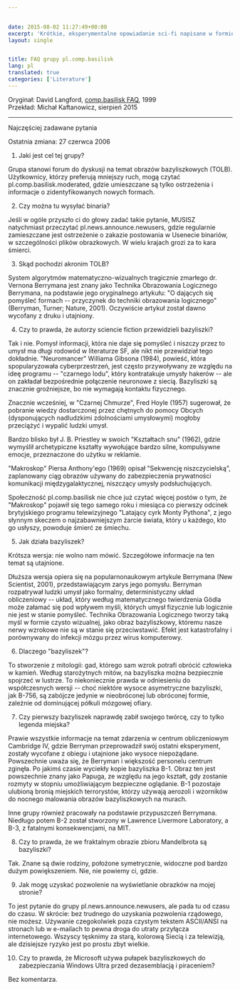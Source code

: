 ```yaml
---  
  

date: 2015-08-02 11:27:49+00:00  
excerpt: 'Krótkie, eksperymentalne opowiadanie sci-fi napisane w formie FAQ grupy dyskusyjnej z czasów Usenetu.'  
layout: single  


title: FAQ grupy pl.comp.basilisk  
lang: pl
translated: true
categories: ['Literature'] 
---  
```


Oryginał: David Langford, [comp.basilisk FAQ](http://ansible.uk/writing/c-b-faq.html), 1999  
Przekład: Michał Kaftanowicz, sierpień 2015  

---

Najczęściej zadawane pytania  

Ostatnia zmiana: 27 czerwca 2006  

1. Jaki jest cel tej grupy?  

Grupa stanowi forum do dyskusji na temat obrazów bazyliszkowych (TOLB). Użytkownicy, którzy preferują mniejszy ruch, mogą czytać pl.comp.basilisk.moderated, gdzie umieszczane są tylko ostrzeżenia i informacje o zidentyfikowanych nowych formach.  

2. Czy można tu wysyłać binaria?  

Jeśli w ogóle przyszło ci do głowy zadać takie pytanie, MUSISZ natychmiast przeczytać pl.news.announce.newusers, gdzie regularnie zamieszczane jest ostrzeżenie o zakazie postowania w Usenecie binariów, w szczególności plików obrazkowych. W wielu krajach grozi za to kara śmierci.  

3. Skąd pochodzi akronim TOLB?  

System algorytmów matematyczno-wizualnych tragicznie zmarłego dr. Vernona Berrymana jest znany jako Technika Obrazowania Logicznego Berrymana, na podstawie jego oryginalnego artykułu: "O dających się pomyśleć formach -- przyczynek do techniki obrazowania logicznego" (Berryman, Turner; Nature, 2001). Oczywiście artykuł został dawno wycofany z druku i utajniony.  

4. Czy to prawda, że autorzy sciencie fiction przewidzieli bazyliszki?  

Tak i nie. Pomysł informacji, która nie daje się pomyśleć i niszczy przez to umysł ma długi rodowód w literaturze SF, ale nikt nie przewidział tego dokładnie. "Neuromancer" Williama Gibsona (1984), powieść, która spopularyzowała cyberprzestrzeń, jest często przywoływany ze względu na ideę programu -- "czarnego lodu", który kontratakuje umysły hakerów -- ale on zakładał bezpośrednie połączenie neuronowe z siecią. Bazyliszki są znacznie groźniejsze, bo nie wymagają kontaktu fizycznego.  

Znacznie wcześniej, w "Czarnej Chmurze", Fred Hoyle (1957) sugerował, że pobranie wiedzy dostarczonej przez chętnych do pomocy Obcych (dysponujących nadludzkimi zdolnościami umysłowymi) mogłoby przeciążyć i wypalić ludzki umysł.  

Bardzo blisko był J. B. Priestley w swoich "Kształtach snu" (1962), gdzie wymyślił archetypiczne kształty wywołujące bardzo silne, kompulsywne emocje, przeznaczone do użytku w reklamie.  

"Makroskop" Piersa Anthony'ego (1969) opisał "Sekwencję niszczycielską", zaplanowany ciąg obrazów używany do zabezpieczenia prywatności komunikacji międzygalaktycznej, niszczący umysły podsłuchujących.  

Społeczność pl.comp.basilisk nie chce już czytać więcej postów o tym, że "Makroskop" pojawił się tego samego roku i miesiąca co pierwszy odcinek brytyjskiego programu telewizyjnego "Latający cyrk Monty Pythona", z jego słynnym skeczem o najzabawniejszym żarcie świata, który u każdego, kto go usłyszy, powoduje śmierć ze śmiechu.  

5. Jak działa bazyliszek?  

Krótsza wersja: nie wolno nam mówić. Szczegółowe informacje na ten temat są utajnione.  

Dłuższa wersja opiera się na popularnonaukowym artykule Berrymana (New Scientist, 2001), przedstawiającym zarys jego pomysłu. Berryman rozpatrywał ludzki umysł jako formalny, deterministyczny układ obliczeniowy -- układ, który według matematycznego twierdzenia Gödla może załamać się pod wpływem myśli, których umysł fizycznie lub logicznie nie jest w stanie pomyśleć. Technika Obrazowania Logicznego tworzy taką myśl w formie czysto wizualnej, jako obraz bazyliszkowy, któremu nasze nerwy wzrokowe nie są w stanie się przeciwstawić. Efekt jest katastrofalny i porównywany do infekcji mózgu przez wirus komputerowy.  

6. Dlaczego "bazyliszek"?  

To stworzenie z mitologii: gad, którego sam wzrok potrafi obrócić człowieka w kamień. Według starożytnych mitów, na bazyliszka można bezpiecznie spojrzeć w lustrze. To niekoniecznie prawda w odniesieniu do współczesnych wersji -- choć niektóre wysoce asymetryczne bazyliszki, jak B-756, są zabójcze jedynie w nieobróconej lub obróconej formie, zależnie od dominującej półkuli mózgowej ofiary.  

7. Czy pierwszy bazyliszek naprawdę zabił swojego twórcę, czy to tylko legenda miejska?  

Prawie wszystkie informacje na temat zdarzenia w centrum obliczeniowym Cambridge IV, gdzie Berryman przeprowadził swój ostatni eksperyment, zostały wycofane z obiegu i utajnione jako wysoce niepożądane. Powszechnie uważa się, że Berryman i większość personelu centrum zginęła. Po jakimś czasie wyciekły kopie bazyliszka B-1. Obraz ten jest powszechnie znany jako Papuga, ze względu na jego kształt, gdy zostanie rozmyty w stopniu umożliwiającym bezpieczne oglądanie. B-1 pozostaje ulubioną bronią miejskich terrorystów, którzy używają aerozoli i wzorników do nocnego malowania obrazów bazyliszkowych na murach.  

Inne grupy również pracowały na podstawie przypuszczeń Berrymana. Niedługo potem B-2 został stworzony w Lawrence Livermore Laboratory, a B-3, z fatalnymi konsekwencjami, na MIT.  

8. Czy to prawda, że we fraktalnym obrazie zbioru Mandelbrota są bazyliszki?  

Tak. Znane są dwie rodziny, położone symetrycznie, widoczne pod bardzo dużym powiększeniem. Nie, nie powiemy ci, gdzie.  

9. Jak mogę uzyskać pozwolenie na wyświetlanie obrazków na mojej stronie?  

To jest pytanie do grupy pl.news.announce.newusers, ale pada tu od czasu do czasu. W skrócie: bez trudnego do uzyskania pozwolenia rządowego, nie możesz. Używanie czegokolwiek poza czystym tekstem ASCII/ANSI na stronach lub w e-mailach to pewna droga do utraty przyłącza internetowego. Wszyscy tęsknimy za starą, kolorową Siecią i za telewizją, ale dzisiejsze ryzyko jest po prostu zbyt wielkie.  

10. Czy to prawda, że Microsoft używa pułapek bazyliszkowych do zabezpieczania Windows Ultra przed dezasemblacją i piraceniem?  

Bez komentarza.  
